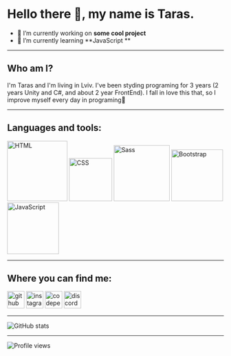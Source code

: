 # Hello there 👋, my name is Taras.


- 🔭 I’m currently working on **some cool project**
- 🌱 I’m currently learning  **JavaScript **

---
## Who am I? 

I'm Taras and I'm living in Lviv. I've been styding programing for 3 years (2 years Unity and C#, and about 2 year FrontEnd). I fall in love this that, so I improve myself every day in programing💪 

---

## Languages and tools:





<img src="https://upload.wikimedia.org/wikipedia/commons/thumb/6/61/HTML5_logo_and_wordmark.svg/1200px-HTML5_logo_and_wordmark.svg.png" alt="HTML" width="140px">  <img src="https://upload.wikimedia.org/wikipedia/commons/thumb/d/d5/CSS3_logo_and_wordmark.svg/1200px-CSS3_logo_and_wordmark.svg.png" alt="CSS" width="100px"> <img src="https://upload.wikimedia.org/wikipedia/commons/thumb/9/96/Sass_Logo_Color.svg/1200px-Sass_Logo_Color.svg.png" alt="Sass" width="130px"> <img src="https://upload.wikimedia.org/wikipedia/commons/thumb/b/b2/Bootstrap_logo.svg/1024px-Bootstrap_logo.svg.png" alt="Bootstrap" width="120px"> <img src="https://upload.wikimedia.org/wikipedia/commons/thumb/9/99/Unofficial_JavaScript_logo_2.svg/1200px-Unofficial_JavaScript_logo_2.svg.png" alt="JavaScript" width="120px">



---

## Where you can find me:

[<img src='https://cdn.jsdelivr.net/npm/simple-icons@3.0.1/icons/github.svg' alt='github' height='40'>](https://github.com/TarasKostiv)     [<img src='https://cdn.jsdelivr.net/npm/simple-icons@3.0.1/icons/instagram.svg' alt='instagram' height='40'>](https://www.instagram.com/https://www.instagram.com/y_kropik//)     [<img src='https://cdn.jsdelivr.net/npm/simple-icons@3.0.1/icons/codepen.svg' alt='codepen' height='40'>](https://codepen.io/https://codepen.io/HAPPYKILLER/)     [<img src='https://cdn.jsdelivr.net/npm/simple-icons@3.0.1/icons/discord.svg' alt='discord' height='40'>](https://discord.gg/r3Ws6BVS)  

---

![GitHub stats](https://github-readme-stats.vercel.app/api?username=TarasKostiv&show_icons=true)

---



![Profile views](https://gpvc.arturio.dev/TarasKostiv)  


